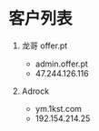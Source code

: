 # 客户列表

1. 龙哥 offer.pt
    - admin.offer.pt
    - 47.244.126.116

2. Adrock
    - ym.1kst.com
    - 192.154.214.25
